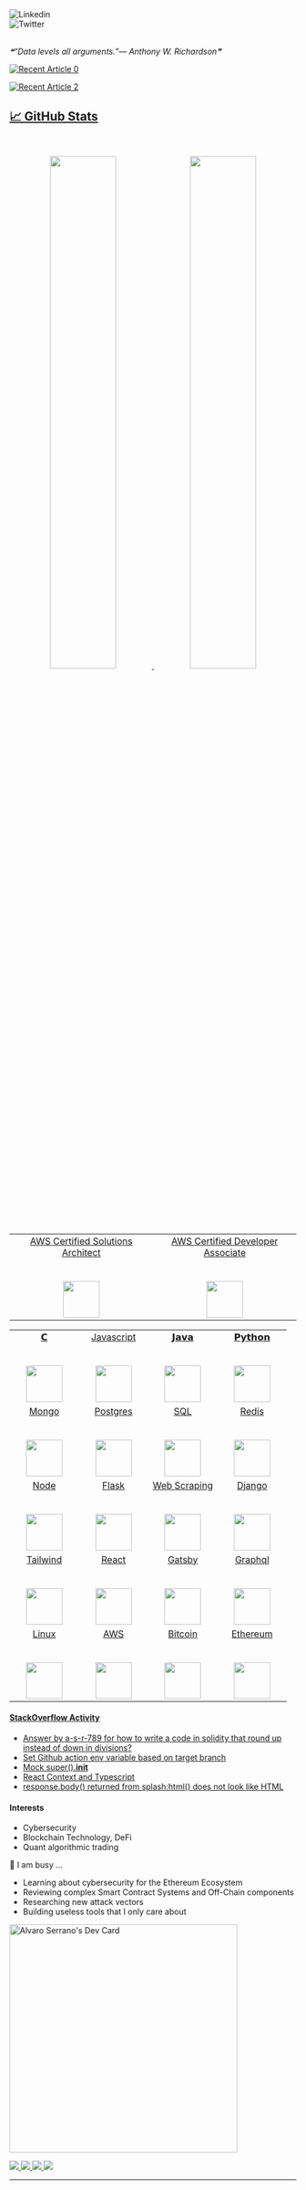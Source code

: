 

<a href="https://www.linkedin.com/in/alvaro-serrano-rivas/" target="_blank">
  <img align="left" alt="Linkedin" src="https://img.shields.io/badge/-alvaroserrano-blue?style=flat-square&logo=Linkedin&logoColor=white&link=https://www.linkedin.com/in/alvaro-serrano-rivas/" />
</a>
<br>
<a href="https://twitter.com/FearsomeLamb789" target="_blank">
  <img align="left" alt="Twitter" src="https://img.shields.io/twitter/url?label=FearsomeLamb789&style=social&url=FearsomeLamb789" />
</a>
<br><br>

<!--STARTS_HERE_QUOTE_README-->
<i>❝“Data levels all arguments.”— Anthony W. Richardson❞</i>
<!--ENDS_HERE_QUOTE_README-->

<a target="_blank" href="https://github-readme-medium-recent-article.vercel.app/medium/@alvaro.serrano/0"><img src="https://github-readme-medium-recent-article.vercel.app/medium/@alvaro.serrano/0" alt="Recent Article 0"> 

<a target="_blank" href="https://github-readme-medium-recent-article.vercel.app/medium/@imantumorang/2"><img src="https://github-readme-medium-recent-article.vercel.app/medium/@alvaro.serrano/2" alt="Recent Article 2"> 
  
## 📈 GitHub Stats
<br>
<p align="center">
  <img width="48%" src="https://github-readme-stats.vercel.app/api?username=alvaroserrrano&show_icons=true&theme=radical" />
  <img width="48%" src="https://github-readme-streak-stats.herokuapp.com/?user=alvaroserrrano&theme=radical" />
</p>

<table align="center">
  <tbody>
    <tr valign="top">
      <td width="25%" align="center">
        <span>AWS Certified Solutions Architect</span><br><br><br>
         <a href= "https://www.credly.com/users/alvaro-serrano.10e7c7ef/badges">
            <img height="64px" src="https://res.cloudinary.com/aserranorivas/image/upload/v1595832191/thumbnail_aws-certified-solutions-architect-associate_e9dfa9ca49.png">
        </a>
      </td>
      <td width="25%" align="center">
        <span>AWS Certified Developer Associate</span><br><br><br>
        <a href= "https://www.credly.com/users/alvaro-serrano.10e7c7ef/badges">
          <img height="64px" src="https://res.cloudinary.com/aserranorivas/image/upload/v1595832191/thumbnail_aws-certified-developer-associate_9147728113.png">
        </a>  
      </td>
    </tr>   
  </tbody>
</table>
<table align="center">
  <tbody>
    <tr valign="top">
      <td width="25%" align="center">
        <span>𝗖</span><br><br><br>
        <img height="64px" src="https://cdn.svgporn.com/logos/c.svg">
      </td>
      <td width="25%" align="center">
        <span>Javascript</span><br><br><br>
        <img height="64px" src="https://cdn.svgporn.com/logos/javascript.svg">
      </td>
      <td width="25%" align="center">
        <span>𝗝𝗮𝘃𝗮</span><br><br><br>
        <img height="64px" src="https://cdn.svgporn.com/logos/java.svg">
      </td>
      <td width="25%" align="center">
        <span>𝗣𝘆𝘁𝗵𝗼𝗻</span><br><br><br>
        <img height="64px" src="https://cdn.svgporn.com/logos/python.svg">
      </td>
    </tr>  
    <tr valign="top">
    <td width="25%" align="center">
        <span>Mongo</span><br><br><br>
        <img height="64px" src="https://cdn.svgporn.com/logos/mongodb.svg">
      </td>
      <td width="25%" align="center">
        <span>Postgres</span><br><br><br>
        <img height="64px" src="https://cdn.svgporn.com/logos/postgresql.svg">
      </td>
      <td width="25%" align="center">
        <span>SQL</span><br><br><br>
        <img height="64px" src="https://cdn.svgporn.com/logos/mysql.svg">
      </td>
      <td width="25%" align="center">
        <span>Redis</span><br><br><br>
        <img height="64px" src="https://cdn.svgporn.com/logos/redis.svg">
      </td>
    </tr>
    <tr valign="top">
      <td width="25%" align="center">
        <span>Node</span><br><br><br>
        <img height="64px" src="https://cdn.svgporn.com/logos/nodejs.svg">
      </td>
      <td width="25%" align="center">
        <span>Flask</span><br><br><br>
        <img height="64px" src="https://cdn.worldvectorlogo.com/logos/flask.svg">
      </td>
       <td width="25%" align="center">
        <span>Web Scraping</span><br><br><br>
        <img height="64px" src="https://cdn.svgporn.com/logos/selenium.svg">
      </td>
      <td width="25%" align="center">
        <span>Django</span><br><br><br>
        <img height="64px" src="https://cdn.svgporn.com/logos/django.svg">
      </td>
    </tr>
    <tr valign="top">
      <td width="25%" align="center">
        <span>Tailwind</span><br><br><br>
        <img height="64px" src="https://cdn.svgporn.com/logos/tailwindcss-icon.svg">
      </td>
      <td width="25%" align="center">
        <span>React</span><br><br><br>
        <img height="64px" src="https://cdn.svgporn.com/logos/react.svg">
      </td>
      <td width="25%" align="center">
        <span>Gatsby</span><br><br><br>
        <img height="64px" src="https://cdn.svgporn.com/logos/gatsby.svg">
      </td>
      <td width="25%" align="center">
        <span>Graphql</span><br><br><br>
        <img height="64px" src="https://cdn.svgporn.com/logos/graphql.svg">
      </td>
    </tr>
    <tr valign="top">
      <td width="25%" align="center">
        <span>Linux</span><br><br><br>
        <img height="64px" src="https://cdn.worldvectorlogo.com/logos/linux-tux.svg">
      </td>
      <td width="25%" align="center">
        <span>AWS</span><br><br><br>
        <img height="64px" src="https://cdn.svgporn.com/logos/aws.svg">
      </td>
      <td width="25%" align="center">
        <span>Bitcoin</span><br><br><br>
        <img height="64px" src="https://cdn.svgporn.com/logos/bitcoin.svg">
      </td>
      <td width="25%" align="center">
        <span>Ethereum</span><br><br><br>
        <img height="64px" src="https://cdn.svgporn.com/logos/ethereum.svg">
      </td>
    </tr>
  </tbody>
</table>


#### StackOverflow Activity
<!-- STACKOVERFLOW:START -->
- [Answer by a-s-r-789 for how to write a code in solidity that round up instead of down in divisions?](https://stackoverflow.com/questions/73995375/how-to-write-a-code-in-solidity-that-round-up-instead-of-down-in-divisions/74619022#74619022)
- [Set Github action env variable based on target branch](https://stackoverflow.com/questions/73106587/set-github-action-env-variable-based-on-target-branch)
- [Mock super&lpar;&rpar;.__init__](https://stackoverflow.com/questions/72392345/mock-super-init)
- [React Context and Typescript](https://stackoverflow.com/questions/69337897/react-context-and-typescript)
- [response.body&lpar;&rpar; returned from splash:html&lpar;&rpar; does not look like HTML](https://stackoverflow.com/questions/68563152/response-body-returned-from-splashhtml-does-not-look-like-html)
<!-- STACKOVERFLOW:END -->

#### Interests
- Cybersecurity
- Blockchain Technology, DeFi
- Quant algorithmic trading
  
🧙‍ I am busy ...

- Learning about cybersecurity for the Ethereum Ecosystem
- Reviewing complex Smart Contract Systems and Off-Chain components
- Researching new attack vectors
- Building useless tools that I only care about

<a href="https://app.daily.dev/aserranorivas"><img src="https://api.daily.dev/devcards/987f4fb1db2443298c3bfdc27a081b66.png?r=sn4" width="400" alt="Alvaro Serrano's Dev Card"/></a><p align="center">


  <a href= "https://github.com/alvaroserrrano/">
    <img src="https://img.icons8.com/material-outlined/30/689d6a/source-code.png"/>
  </a>
  <a href= "https://www.linkedin.com/in/alvaro-serrano-rivas/">
    <img src="https://img.icons8.com/material-outlined/30/689d6a/linkedin.png"/>
  </a>
  <a href="https://medium.com/@alvaro.serrano">
    <img src="https://img.icons8.com/ios-filled/30/689d6a/medium-new.png"/>
  </a>
  <a href="https://stackoverflow.com/users/10564441/a-s-r-789">
    <img src="https://img.icons8.com/metro/26/689d6a/stackoverflow.png"/>
  </a>  
</p>

---


